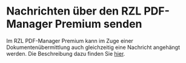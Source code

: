 # Nachrichten über den RZL PDF-Manager Premium senden

Im RZL PDF-Manager Premium kann im Zuge einer Dokumentenübermittlung auch gleichzeitig eine Nachricht angehängt werden. Die Beschreibung dazu finden Sie [hier](../Dokumente/DokausPDFManager.md).
